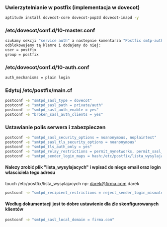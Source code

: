 ### Uwierzytelnianie w postfix (implementacja w dovecot)
``` bash
aptitude install dovecot-core dovecot-pop3d dovecot-imapd -y
```
 ### /etc/dovecot/conf.d/10-master.conf
 ``` bash
szukamy sekcji "service auth" a nastepnie komentarza "Postfix smtp-auth"
odblokowujemy tą klamre i dodajemy do niej:
user = postfix
group = postfix
```
### /etc/dovecot/conf.d/10-auth.conf
``` bash
auth_mechanisms = plain login
```
### Edytuj /etc/postfix/main.cf
``` bash
postconf -e "smtpd_sasl_type = dovecot"
postconf -e "smtpd_sasl_path = private/auth"
postconf -e "smtpd_sasl_auth_enable = yes"
postconf -e "broken_sasl_auth_clients = yes"
```
### Ustawianie polis serwera i zabezpieczen
``` bash
postconf -e "smtpd_sasl_security_options = noanonymous, noplaintext"
postconf -e "smtpd_sasl_tls_security_options = noanonymous"
postconf -e "smtpd_tls_auth_only = yes"
postconf -e "smtpd_relay_restrictions = permit_mynetworks, permit_sasl_authenticated, reject_unauth_destination"
postconf -e "smtpd_sender_login_maps = hash:/etc/postfix/lista_wysylajacych"
```
#### Nalezy zrobić plik "lista_wysylajacych" i wpisać do niego email oraz login wlasciciela tego adresu
touch /etc/postfix/lista_wysylajacych
np: darek@firma.com darek
``` bash
postconf -e "smtpd_recipient_restrictions = reject_sender_login_mismatch, permit_sasl_authenticated, reject_unauthenticated_sender_login_mismatch"
```
#### Według dokumentacji jest to dobre ustawienie dla źle skonfigurowanych klientów
``` bash
postconf -e "smtpd_sasl_local_domain = firma.com"
```
